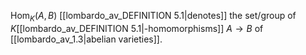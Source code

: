 $\operatorname{Hom}_{K}(A, B)$ [[lombardo_av_DEFINITION 5.1|denotes]] the set/group of $K$[[lombardo_av_DEFINITION 5.1|-homomorphisms]] $A \to B$ of [[lombardo_av_1.3|abelian varieties]].